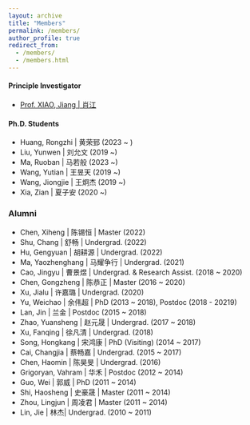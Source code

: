 ```yaml
---
layout: archive
title: "Members"
permalink: /members/
author_profile: true
redirect_from: 
  - /members/
  - /members.html
---
```


<!-- {% include base_path %}


{% for post in site.members %}
  {% include archive-single.html %}
{% endfor %}
 -->

#### Principle Investigator

* [Prof. XIAO, Jiang | 肖江](../_members/Xiao,%20Jiang.md)

#### Ph.D. Students

* Huang, Rongzhi | 黄荣郅 (2023 ~ )
* Liu, Yunwen | 刘允文 (2019 ~)
* Ma, Ruoban | 马若般 (2023 ~)
* Wang, Yutian | 王昱天 (2019 ~)
* Wang, Jiongjie | 王炯杰 (2019 ~)
* Xia, Zian | 夏子安 (2020 ~)

### Alumni

* Chen, Xiheng | 陈锡恒 | Master (2022) 
* Shu, Chang | 舒畅 | Undergrad. (2022)
* Hu, Gengyuan | 胡耕源 | Undergrad. (2022) 
* Ma, Yaozhenghang | 马耀争行 | Undergrad. (2021) 
* Cao, Jingyu | 曹景煜 | Undergrad. & Research Assist. (2018 ~ 2020)
* Chen, Gongzheng | 陈恭正 | Master (2016 ~ 2020)
* Xu, Jialu | 许嘉璐 | Undergrad. (2020)
* Yu, Weichao | 余伟超 | PhD (2013 ~ 2018), Postdoc (2018 - 20219)
* Lan, Jin | 兰金 | Postdoc (2015 ~ 2018)
* Zhao, Yuansheng | 赵元晟 | Undergrad. (2017 ~ 2018)
* Xu, Fanqing | 徐凡清 | Undergrad. (2018)
* Song, Hongkang | 宋鸿康 | PhD (Visiting) (2014 ~ 2017)
* Cai, Changjia | 蔡畅嘉 | Undergrad. (2015 ~ 2017)
* Chen, Haomin | 陈昊旻 | Undergrad. (2016)
* Grigoryan, Vahram | 华禾 | Postdoc (2012 ~ 2014)
* Guo, Wei | 郭威 | PhD (2011 ~ 2014)
* Shi, Haosheng | 史豪晟 | Master (2011 ~ 2014)
* Zhou, Lingjun | 周凌君 | Master (2011 ~ 2014)
* Lin, Jie | 林杰| Undergrad. (2010 ~ 2011)